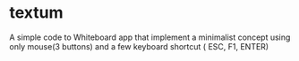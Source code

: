 # textum
A simple code to Whiteboard app that implement a minimalist concept using only mouse(3 buttons) and a few keyboard shortcut ( ESC, F1, ENTER)
